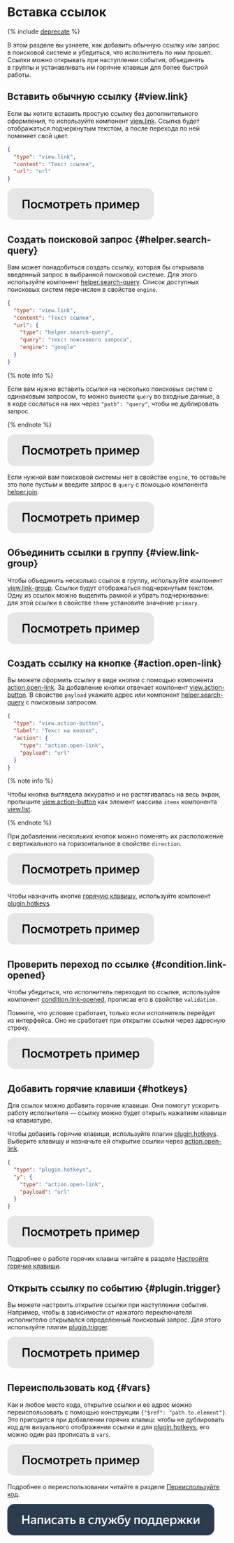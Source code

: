 # Вставка ссылок

{% include [deprecate](../../_includes/deprecate.md) %}

В этом разделе вы узнаете, как добавить обычную ссылку или запрос в поисковой системе и убедиться, что исполнитель по ним прошел. Ссылки можно открывать при наступлении события, объединять в группы и устанавливать им горячие клавиши для более быстрой работы.

## Вставить обычную ссылку {#view.link}

Если вы хотите вставить простую ссылку без дополнительного оформления, то используйте компонент [view.link](../reference/view.link.md). Ссылка будет отображаться подчеркнутым текстом, а после перехода по ней поменяет свой цвет.

```json
{
  "type": "view.link",
  "content": "Текст ссылки",
  "url": "url"
}
```

[![](../_images/buttons/view-example.svg)](https://ya.cc/t/6cDsD_Vc3x685r)

## Создать поисковой запрос {#helper.search-query}

Вам может понадобиться создать ссылку, которая бы открывала введенный запрос в выбранной поисковой системе. Для этого используйте компонент [helper.search-query](../reference/helper.search-query.md). Список доступных поисковых систем перечислен в свойстве `engine`.

```json
{
  "type": "view.link",
  "content": "Текст ссылки",
  "url": {
    "type": "helper.search-query",
    "query": "текст поискового запроса",
    "engine": "google"
  }
}
```

{% note info %}

Если вам нужно вставить ссылки на несколько поисковых систем с одинаковым запросом, то можно вынести `query` во входные данные, а в коде сослаться на них через `"path": "query"`, чтобы не дублировать запрос.

{% endnote %}

[![](../_images/buttons/view-example.svg)](https://ya.cc/t/q3vnF2Jt3vvJqR)

Если нужной вам поисковой системы нет в свойстве `engine`, то оставьте это поле пустым и введите запрос в `query` с помощью компонента [helper.join](../reference/helper.join.md).

[![](../_images/buttons/view-example.svg)](https://ya.cc/t/DRc-G1I63tvvWr)

## Объединить ссылки в группу {#view.link-group}

Чтобы объединить несколько ссылок в группу, используйте компонент [view.link-group](../reference/view.link-group.md). Ссылки будут отображаться подчеркнутым текстом. Одну из ссылок можно выделить рамкой и убрать подчеркивание: для этой ссылки в свойстве `theme` установите значение `primary`.

[![](../_images/buttons/view-example.svg)](https://ya.cc/t/l6Y5VpjQ3vvKhM)

## Создать ссылку на кнопке {#action.open-link}

Вы можете оформить ссылку в виде кнопки с помощью компонента [action.open-link](../reference/action.open-link.md). За добавление кнопки отвечает компонент [view.action-button](../reference/view.action-button.md). В свойстве `payload` укажите адрес или компонент [helper.search-query](../reference/helper.search-query.md) с поисковым запросом.

```json
{
  "type": "view.action-button",
  "label": "Текст на кнопке",
  "action": {
    "type": "action.open-link",
    "payload": "url"
  }
}
```

{% note info %}

Чтобы кнопка выглядела аккуратно и не растягивалась на весь экран, пропишите [view.action-button](../reference/view.action-button.md) как элемент массива `items` компонента [view.list](../reference/view.list.md).

{% endnote %}

При добавлении нескольких кнопок можно поменять их расположение с вертикального на горизонтальное в свойстве `direction`.

[![](../_images/buttons/view-example.svg)](https://ya.cc/t/h1_1_QAF3vvLXi)

Чтобы назначить кнопке [горячую клавишу](../best-practices/hotkeys.md), используйте компонент [plugin.hotkeys](../reference/plugin.hotkeys.md).

[![](../_images/buttons/view-example.svg)](https://ya.cc/t/HXxAsCIL3xMCot)

## Проверить переход по ссылке {#condition.link-opened}

Чтобы убедиться, что исполнитель переходил по ссылке, используйте компонент [condition.link-opened](../reference/condition.link-opened.md), прописав его в свойстве `validation`.

Помните, что условие сработает, только если исполнитель перейдет из интерфейса. Оно не сработает при открытии ссылки через адресную строку.

[![](../_images/buttons/view-example.svg)](https://ya.cc/t/fQURBBiV3x6BH8)

## Добавить горячие клавиши {#hotkeys}

Для ссылок можно добавить горячие клавиши. Они помогут ускорить работу исполнителя — ссылку можно будет открыть нажатием клавиши на клавиатуре.

Чтобы добавить горячие клавиши, используйте плагин [plugin.hotkeys](../reference/plugin.hotkeys.md). Выберите клавишу и назначьте ей открытие ссылки через [action.open-link](../reference/action.open-link.md).

```json
{
  "type": "plugin.hotkeys",
  "y": {
    "type": "action.open-link",
    "payload": "url"
  }
}
```

[![](../_images/buttons/view-example.svg)](https://ya.cc/t/1tnCpjcT3vvMyE)

Подробнее о работе горячих клавиш читайте в разделе [Настройте горячие клавиши](../best-practices/hotkeys.md).

## Открыть ссылку по событию {#plugin.trigger}

Вы можете настроить открытие ссылки при наступлении события. Например, чтобы в зависимости от нажатого переключателя исполнителю открывался определенный поисковый запрос. Для этого используйте плагин [plugin.trigger](../reference/plugin.trigger.md).

[![](../_images/buttons/view-example.svg)](https://ya.cc/t/bIaJn78v3tvwbk)

## Переиспользовать код {#vars}

Как и любое место кода, открытие ссылки и ее адрес можно переиспользовать с помощью конструкции `{"$ref": "path.to.element"}`. Это пригодится при добавлении горячих клавиш: чтобы не дублировать код для визуального отображения ссылки и для [plugin.hotkeys](../reference/plugin.hotkeys.md), его можно один раз прописать в `vars`.

[![](../_images/buttons/view-example.svg)](https://ya.cc/t/FMGvR-nV3vvNtB)

Подробнее о переиспользовании читайте в разделе [Переиспользуйте код](../best-practices/reuse.md).

[![](../_images/buttons/contact-support.svg)](../concepts/support.md)